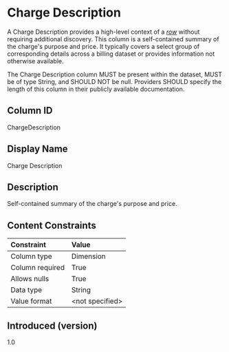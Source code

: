 # Charge Description

A Charge Description provides a high-level context of a [*row*](#glossary:row) without requiring additional discovery. This column is a self-contained summary of the charge's purpose and price. It typically covers a select group of corresponding details across a billing dataset or provides information not otherwise available.

The Charge Description column MUST be present within the dataset, MUST be of type String, and SHOULD NOT be null. Providers SHOULD specify the length of this column in their publicly available documentation.

## Column ID

ChargeDescription

## Display Name

Charge Description

## Description

Self-contained summary of the charge's purpose and price.

## Content Constraints

|    Constraint   |      Value       |
|:----------------|:-----------------|
| Column type     | Dimension        |
| Column required | True             |
| Allows nulls    | True             |
| Data type       | String           |
| Value format    | \<not specified> |

## Introduced (version)

1.0

